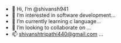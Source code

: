 - 👋 Hi, I’m @shivansh941
- 👀 I’m interested in software development...
- 🌱 I’m currently learning c language...
- 💞️ I’m looking to collaborate on ...
- 📫 shivanshtripathi440@gmail.com ...

<!---
shivansh941/shivansh941 is a ✨ special ✨ repository because its `README.md` (this file) appears on your GitHub profile.
You can click the Preview link to take a look at your changes.
--->
